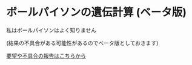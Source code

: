 # ボールパイソンの遺伝計算 (ベータ版)

私はボールパイソンはよく知りません

(結果の不具合がある可能性があるのでベータ版としておきます)

[要望や不具合の報告はこちらから][Form]



[Form]: https://docs.google.com/forms/d/e/1FAIpQLSctyWd84GdH7DBZq7fwjoQ6ElkBAyIcjoXIenhL2N5qAhgj8Q/viewform?usp=sf_link